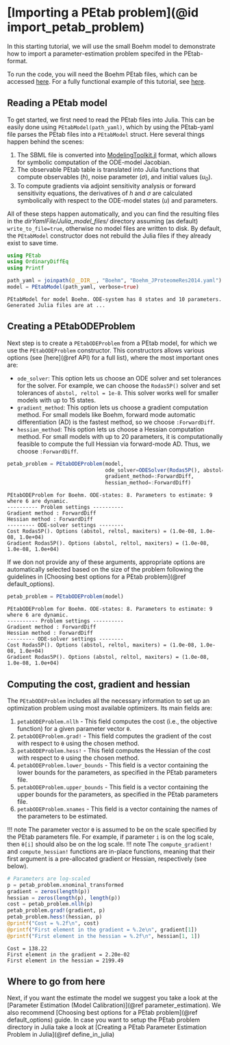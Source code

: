 # [Importing a PEtab problem](@id import_petab_problem)

In this starting tutorial, we will use the small Boehm model to demonstrate how to import a parameter-estimation problem specifed in the PEtab-format.

To run the code, you will need the Boehm PEtab files, which can be accessed [here](https://github.com/sebapersson/PEtab.jl/tree/main/examples/Boehm). For a fully functional example of this tutorial, see [here](https://github.com/sebapersson/PEtab.jl/tree/main/examples/Boehm.jl).

## Reading a PEtab model

To get started, we first need to read the PEtab files into Julia. This can be easily done using `PEtabModel(path_yaml)`, which by using the PEtab-yaml file parses the PEtab files into a `PEtabModel` struct. Here several things happen behind the scenes:

1. The SBML file is converted into [ModelingToolkit.jl](https://github.com/SciML/ModelingToolkit.jl) format, which allows for symbolic computation of the ODE-model Jacobian.
2. The observable PEtab table is translated into Julia functions that compute observables ($h$), noise parameter ($\sigma$), and initial values ($u_0$).
3. To compute gradients via adjoint sensitivity analysis or forward sensitivity equations, the derivatives of $h$ and $\sigma$ are calculated symbolically with respect to the ODE-model states ($u$) and parameters.

All of these steps happen automatically, and you can find the resulting files in the *dirYamlFile/Julia_model_files/* directory assuming (as default) `write_to_file=true`, otherwise no model files are written to disk. By default, the `PEtabModel` constructor does not rebuild the Julia files if they already exist to save time.

```julia
using PEtab
using OrdinaryDiffEq
using Printf

path_yaml = joinpath(@__DIR__, "Boehm", "Boehm_JProteomeRes2014.yaml")
model = PEtabModel(path_yaml, verbose=true)
```
```
PEtabModel for model Boehm. ODE-system has 8 states and 10 parameters.
Generated Julia files are at ...
```

## Creating a PEtabODEProblem

Next step is to create a `PEtabODEProblem` from a PEtab model, for which we use the `PEtabODEProblem` constructor. This constructors allows various options (see [here](@ref API) for a full list), where the most important ones are:

* `ode_solver`: This option lets us choose an ODE solver and set tolerances for the solver. For example, we can choose the `Rodas5P()` solver and set tolerances of `abstol, reltol = 1e-8`. This solver works well for smaller models with up to 15 states.
* `gradient_method`: This option lets us choose a gradient computation method. For small models like Boehm, forward mode automatic differentiation (AD) is the fastest method, so we choose `:ForwardDiff`.
* `hessian_method`: This option lets us choose a Hessian computation method. For small models with up to 20 parameters, it is computationally feasible to compute the full Hessian via forward-mode AD. Thus, we choose `:ForwardDiff`.

```julia
petab_problem = PEtabODEProblem(model, 
                                ode_solver=ODESolver(Rodas5P(), abstol=1e-8, reltol=1e-8), 
                                gradient_method=:ForwardDiff, 
                                hessian_method=:ForwardDiff)
```
```
PEtabODEProblem for Boehm. ODE-states: 8. Parameters to estimate: 9 where 6 are dynamic.
---------- Problem settings ----------
Gradient method : ForwardDiff
Hessian method : ForwardDiff
--------- ODE-solver settings --------
Cost Rodas5P(). Options (abstol, reltol, maxiters) = (1.0e-08, 1.0e-08, 1.0e+04)
Gradient Rodas5P(). Options (abstol, reltol, maxiters) = (1.0e-08, 1.0e-08, 1.0e+04)
```

If we don not provide any of these arguments, appropriate options are automatically selected based on the size of the problem following the guidelines in [Choosing best options for a PEtab problem](@ref default_options).

```julia
petab_problem = PEtabODEProblem(model)
```
```
PEtabODEProblem for Boehm. ODE-states: 8. Parameters to estimate: 9 where 6 are dynamic.
---------- Problem settings ----------
Gradient method : ForwardDiff
Hessian method : ForwardDiff
--------- ODE-solver settings --------
Cost Rodas5P(). Options (abstol, reltol, maxiters) = (1.0e-08, 1.0e-08, 1.0e+04)
Gradient Rodas5P(). Options (abstol, reltol, maxiters) = (1.0e-08, 1.0e-08, 1.0e+04)
```

## Computing the cost, gradient and hessian

The `PEtabODEProblem` includes all the necessary information to set up an optimization problem using most available optimizers. Its main fields are:

1. `petabODEProblem.nllh` - This field computes the cost (i.e., the objective function) for a given parameter vector `θ`.
2. `petabODEProblem.grad!` - This field computes the gradient of the cost with respect to `θ` using the chosen method.
3. `petabODEProblem.hess!` - This field computes the Hessian of the cost with respect to `θ` using the chosen method.
4. `petabODEProblem.lower_bounds` - This field is a vector containing the lower bounds for the parameters, as specified in the PEtab parameters file.
5. `petabODEProblem.upper_bounds` - This field is a vector containing the upper bounds for the parameters, as specified in the PEtab parameters file.
6. `petabODEProblem.xnames` - This field is a vector containing the names of the parameters to be estimated.

!!! note
    The parameter vector `θ` is assumed to be on the scale specified by the PEtab parameters file. For example, if parameter `i` is on the log scale, then `θ[i]` should also be on the log scale.
!!! note
    The `compute_gradient!` and `compute_hessian!` functions are in-place functions, meaning that their first argument is a pre-allocated gradient or Hessian, respectively (see below).

```julia
# Parameters are log-scaled
p = petab_problem.xnominal_transformed 
gradient = zeros(length(p))
hessian = zeros(length(p), length(p))
cost = petab_problem.nllh(p)
petab_problem.grad!(gradient, p)
petab_problem.hess!(hessian, p)
@printf("Cost = %.2f\n", cost)
@printf("First element in the gradient = %.2e\n", gradient[1])
@printf("First element in the hessian = %.2f\n", hessian[1, 1])
```
```
Cost = 138.22
First element in the gradient = 2.20e-02
First element in the hessian = 2199.49
```

## Where to go from here

Next, if you want the estimate the model we suggest you take a look at the [Parameter Estimation (Model Calibration)](@ref parameter_estimation). We also recommend [Choosing best options for a PEtab problem](@ref default_options) guide. In case you want to setup the PEtab problem directory in Julia take a look at [Creating a PEtab Parameter Estimation Problem in Julia](@ref define_in_julia)